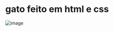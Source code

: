 # gato feito em html e css

![image](https://user-images.githubusercontent.com/101062400/232129656-3c9f8a77-e4a9-4c04-aafb-ba5094ed9403.png)
